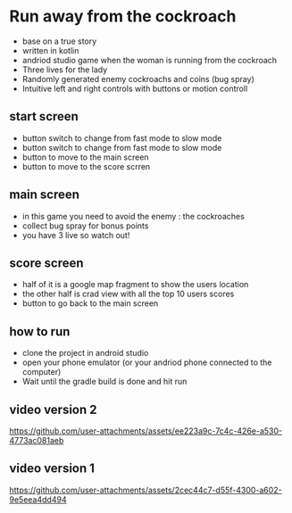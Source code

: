 # Run away from the cockroach 
* base on a true story
* written in kotlin 
* andriod studio game when the woman is running from the cockroach
*  Three lives for the lady
*  Randomly generated enemy cockroachs and coins (bug spray)
*  Intuitive left and right controls with buttons or motion controll

## start screen  
* button switch to change from fast mode to slow mode
* button switch to change from fast mode to slow mode
* button to move to the main screen
* button to move to the score scrren 
## main screen 
* in this game you need to avoid the enemy : the cockroaches
* collect bug spray for bonus points 
* you have 3 live  so watch out! 

## score screen 
* half of it is a google map fragment to show the users location
* the other half is crad view with all the top 10 users scores
* button to go back to the main screen 



## how to run 
* clone the project in android studio
* open your phone emulator (or your andriod phone connected to the computer)
* Wait until the gradle build is done and hit run

## video version 2 

https://github.com/user-attachments/assets/ee223a9c-7c4c-426e-a530-4773ac081aeb

## video version 1

https://github.com/user-attachments/assets/2cec44c7-d55f-4300-a602-9e5eea4dd494



